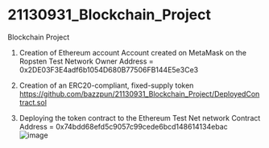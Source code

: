 # 21130931_Blockchain_Project
Blockchain Project
1. Creation of Ethereum account
    Account created on MetaMask on the Ropsten Test Network
    Owner Address = 0x2DE03F3E4adf6b1054D680B77506FB144E5e3Ce3
    
2. Creation of an ERC20-compliant, fixed-supply token
    https://github.com/bazzpun/21130931_Blockchain_Project/DeployedContract.sol
    
3. Deploying the token contract to the Ethereum Test Net network
   Contract Address = 0x74bdd68efd5c9057c99cede6bcd148614134ebac   
   ![image](https://user-images.githubusercontent.com/64925994/162641369-be50374e-2e4d-49d1-882b-15316c1ceb2e.png)

